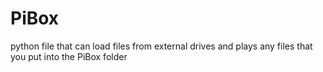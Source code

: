 # PiBox
python file that can load files from external drives and plays any files that you put into the PiBox folder
